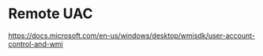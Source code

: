 ﻿Remote UAC
==========

https://docs.microsoft.com/en-us/windows/desktop/wmisdk/user-account-control-and-wmi
